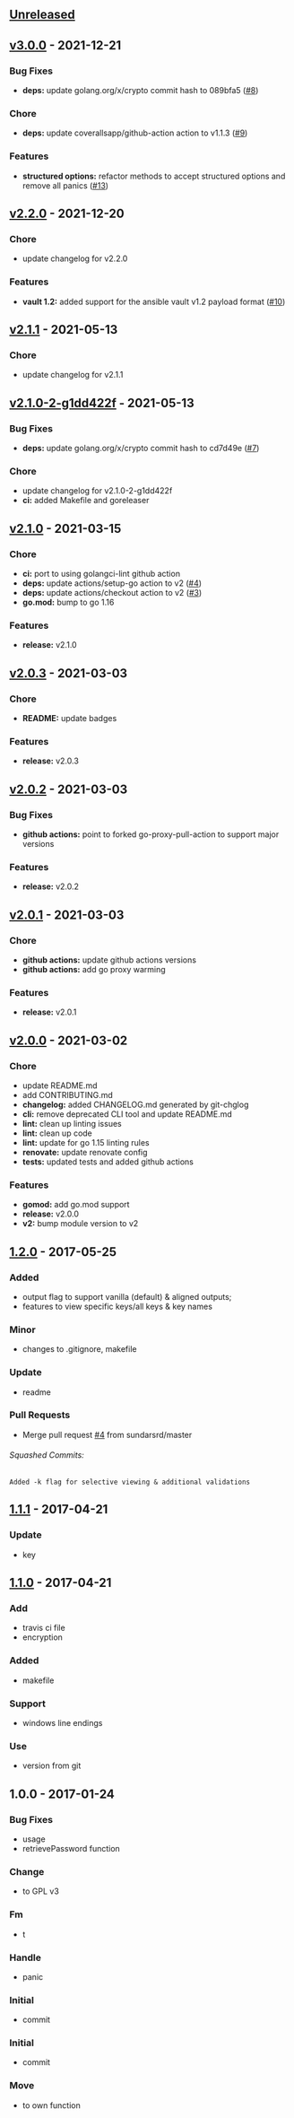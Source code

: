 <a name="unreleased"></a>
## [Unreleased]


<a name="v3.0.0"></a>
## [v3.0.0] - 2021-12-21
### Bug Fixes
- **deps:** update golang.org/x/crypto commit hash to 089bfa5 ([#8](https://github.com/clok/avtool/issues/8))

### Chore
- **deps:** update coverallsapp/github-action action to v1.1.3 ([#9](https://github.com/clok/avtool/issues/9))

### Features
- **structured options:** refactor methods to accept structured options and remove all panics ([#13](https://github.com/clok/avtool/issues/13))


<a name="v2.2.0"></a>
## [v2.2.0] - 2021-12-20
### Chore
- update changelog for v2.2.0

### Features
- **vault 1.2:** added support for the ansible vault v1.2 payload format ([#10](https://github.com/clok/avtool/issues/10))


<a name="v2.1.1"></a>
## [v2.1.1] - 2021-05-13
### Chore
- update changelog for v2.1.1


<a name="v2.1.0-2-g1dd422f"></a>
## [v2.1.0-2-g1dd422f] - 2021-05-13
### Bug Fixes
- **deps:** update golang.org/x/crypto commit hash to cd7d49e ([#7](https://github.com/clok/avtool/issues/7))

### Chore
- update changelog for v2.1.0-2-g1dd422f
- **ci:** added Makefile and goreleaser


<a name="v2.1.0"></a>
## [v2.1.0] - 2021-03-15
### Chore
- **ci:** port to using golangci-lint github action
- **deps:** update actions/setup-go action to v2 ([#4](https://github.com/clok/avtool/issues/4))
- **deps:** update actions/checkout action to v2 ([#3](https://github.com/clok/avtool/issues/3))
- **go.mod:** bump to go 1.16

### Features
- **release:** v2.1.0


<a name="v2.0.3"></a>
## [v2.0.3] - 2021-03-03
### Chore
- **README:** update badges

### Features
- **release:** v2.0.3


<a name="v2.0.2"></a>
## [v2.0.2] - 2021-03-03
### Bug Fixes
- **github actions:** point to forked go-proxy-pull-action to support major versions

### Features
- **release:** v2.0.2


<a name="v2.0.1"></a>
## [v2.0.1] - 2021-03-03
### Chore
- **github actions:** update github actions versions
- **github actions:** add go proxy warming

### Features
- **release:** v2.0.1


<a name="v2.0.0"></a>
## [v2.0.0] - 2021-03-02
### Chore
- update README.md
- add CONTRIBUTING.md
- **changelog:** added CHANGELOG.md generated by git-chglog
- **cli:** remove deprecated CLI tool and update README.md
- **lint:** clean up linting issues
- **lint:** clean up code
- **lint:** update for go 1.15 linting rules
- **renovate:** update renovate config
- **tests:** updated tests and added github actions

### Features
- **gomod:** add go.mod support
- **release:** v2.0.0
- **v2:** bump module version to v2


<a name="1.2.0"></a>
## [1.2.0] - 2017-05-25
### Added
- output flag to support vanilla (default) & aligned outputs;
- features to view specific keys/all keys & key names

### Minor
- changes to .gitignore, makefile

### Update
- readme

### Pull Requests
- Merge pull request [#4](https://github.com/clok/avtool/issues/4) from sundarsrd/master


###### Squashed Commits:
```
Added -k flag for selective viewing & additional validations
```



<a name="1.1.1"></a>
## [1.1.1] - 2017-04-21
### Update
- key


<a name="1.1.0"></a>
## [1.1.0] - 2017-04-21
### Add
- travis ci file
- encryption

### Added
- makefile

### Support
- windows line endings

### Use
- version from git


<a name="1.0.0"></a>
## 1.0.0 - 2017-01-24
### Bug Fixes
- usage
- retrievePassword function

### Change
- to GPL v3

### Fm
- t

### Handle
- panic

### Initial
- commit

### Initial
- commit

### Move
- to own function


[Unreleased]: https://github.com/clok/avtool/compare/v3.0.0...HEAD
[v3.0.0]: https://github.com/clok/avtool/compare/v2.2.0...v3.0.0
[v2.2.0]: https://github.com/clok/avtool/compare/v2.1.1...v2.2.0
[v2.1.1]: https://github.com/clok/avtool/compare/v2.1.0-2-g1dd422f...v2.1.1
[v2.1.0-2-g1dd422f]: https://github.com/clok/avtool/compare/v2.1.0...v2.1.0-2-g1dd422f
[v2.1.0]: https://github.com/clok/avtool/compare/v2.0.3...v2.1.0
[v2.0.3]: https://github.com/clok/avtool/compare/v2.0.2...v2.0.3
[v2.0.2]: https://github.com/clok/avtool/compare/v2.0.1...v2.0.2
[v2.0.1]: https://github.com/clok/avtool/compare/v2.0.0...v2.0.1
[v2.0.0]: https://github.com/clok/avtool/compare/1.2.0...v2.0.0
[1.2.0]: https://github.com/clok/avtool/compare/1.1.1...1.2.0
[1.1.1]: https://github.com/clok/avtool/compare/1.1.0...1.1.1
[1.1.0]: https://github.com/clok/avtool/compare/1.0.0...1.1.0
